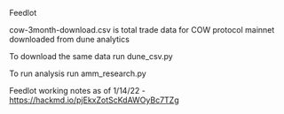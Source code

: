 Feedlot 

cow-3month-download.csv is total trade data for COW protocol mainnet downloaded from dune analytics

To download the same data run dune_csv.py 

To run analysis run amm_research.py 


Feedlot working notes as of 1/14/22 - https://hackmd.io/pjEkxZotScKdAWOyBc7TZg
